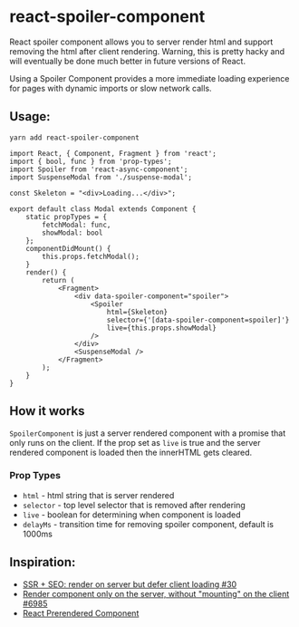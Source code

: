# react-spoiler-component

React spoiler component allows you to server render html and support removing the html after client rendering. Warning, this is pretty hacky and will eventually be done much better in future versions of React.

Using a Spoiler Component provides a more immediate loading experience for pages with dynamic imports or slow network calls.

## Usage:

```
yarn add react-spoiler-component
```

```
import React, { Component, Fragment } from 'react';
import { bool, func } from 'prop-types';
import Spoiler from 'react-async-component';
import SuspenseModal from './suspense-modal';

const Skeleton = "<div>Loading...</div>";

export default class Modal extends Component {
    static propTypes = {
        fetchModal: func,
        showModal: bool
    };
    componentDidMount() {
        this.props.fetchModal();
    }
    render() {
        return (
            <Fragment>
                <div data-spoiler-component="spoiler">
                    <Spoiler
                        html={Skeleton}
                        selector={'[data-spoiler-component=spoiler]'}
                        live={this.props.showModal}
                    />
                </div>
                <SuspenseModal />
            </Fragment>
        );
    }
}
```

## How it works

`SpoilerComponent` is just a server rendered component with a promise that only runs on the client. If the prop set as `live` is true and the server rendered component is loaded then the innerHTML gets cleared.

### Prop Types

- `html` - html string that is server rendered
- `selector` - top level selector that is removed after rendering
- `live` - boolean for determining when component is loaded
- `delayMs` - transition time for removing spoiler component, default is 1000ms

## Inspiration:

- <a href="https://github.com/ctrlplusb/react-async-component/issues/30">SSR + SEO: render on server but defer client loading #30</a>
- <a href="https://github.com/facebook/react/issues/6985">Render component only on the server, without "mounting" on the client #6985</a>
- <a href="https://github.com/theKashey/react-prerendered-component/tree/master/src">React Prerendered Component</a>
